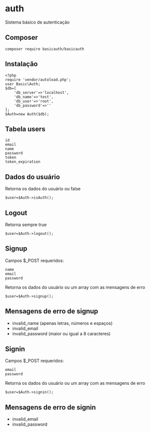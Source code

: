 # auth
Sistema básico de autenticação

## Composer
	composer require basicauth/basicauth

## Instalação
```
<?php
require 'vendor/autoload.php';
user Basic\Auth;
$db=[
	'db_server'=>'localhost',
	'db_name'=>'test',
	'db_user'=>'root',
	'db_password'=>''
];
$Auth=new Auth($db);
```

## Tabela users
```
id
email
name
password
token
token_expiration
```

## Dados do usuário
Retorna os dados do usuário ou false

	$user=$Auth->isAuth();

## Logout
Retorna sempre true

	$user=$Auth->logout();

## Signup
Campos $_POST requeridos:
```
name
email
password
```

Retorna os dados do usuário ou um array com as mensagens de erro

	$user=$Auth->signup();

## Mensagens de erro de signup
- invalid_name (apenas letras, números e espaços)
- invalid_email
- invalid_password (maior ou igual a 8 caracteres)

## Signin
Campos $_POST requeridos:
```
email
password
```

Retorna os dados do usuário ou um array com as mensagens de erro

	$user=$Auth->signin();

## Mensagens de erro de signin
- invalid_email
- invalid_password
